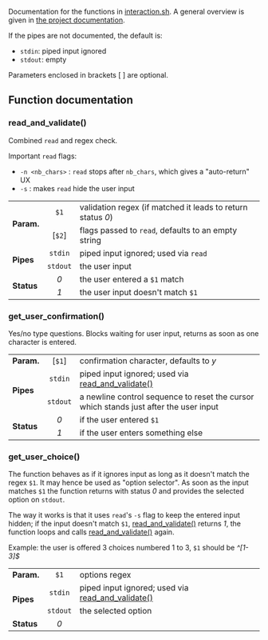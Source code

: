 Documentation for the functions in [interaction.sh](interaction.sh). A general overview is given in 
[the project documentation](https://github.com/DonTseTse/bash_commons#interaction).

If the pipes are not documented, the default is:
- `stdin`: piped input ignored
- `stdout`: empty

Parameters enclosed in brackets [ ] are optional. 

## Function documentation
### read_and_validate()
Combined `read` and regex check.

Important `read` flags:
- `-n <nb_chars>` : `read` stops after `nb_chars`, which gives a "auto-return" UX
- `-s` : makes `read` hide the user input
<table>
        <tr><td rowspan="2"><b>Param.</b></td>
		<td align="center"><code>$1</code></td><td width="90%">validation regex (if matched it leads to return status <em>0</em>)</td></tr>
	<tr>	<td align="center">[<code>$2</code>]</td><td>flags passed to <code>read</code>, defaults to an empty string</td></tr>
        <tr><td rowspan="2"><b>Pipes</b></td>
		<td align="center"><code>stdin</code></td><td>piped input ignored; used via <code>read</code></td></tr>
	<tr>	<td align="center"><code>stdout</code></td><td>the user input</td></tr>
        <tr><td rowspan="2"><b>Status</b></td>
		<td align="center"><em>0</em></td><td>the user entered a <code>$1</code> match</td></tr>
	<tr>	<td align="center"><em>1</em></td><td>the user input doesn't match <code>$1</code></td></tr>
</table>


### get_user_confirmation()
Yes/no type questions. Blocks waiting for user input, returns as soon as one character is entered. 

<table>
        <tr><td><b>Param.</b></td><td align="center">[<code>$1</code>]</td><td width="90%">confirmation character, defaults to <em>y</em></td></tr>
        <tr><td rowspan="2"><b>Pipes</b></td>
                <td align="center"><code>stdin</code></td><td>piped input ignored; used via <a href="#read_and_validate">read_and_validate()</a></td></tr>
        <tr>    <td align="center"><code>stdout</code></td><td>a newline control sequence to reset the cursor which stands just after the user input</td></tr>
        <tr><td rowspan="2"><b>Status</b></td>
                <td align="center"><em>0</em></td><td>if the user entered <code>$1</code></td></tr>
        <tr>    <td align="center"><em>1</em></td><td>if the user enters something else</td></tr>
</table>


### get_user_choice()
The function behaves as if it ignores input as long as it doesn't match the regex `$1`. It may hence be used as "option selector". As soon as the input
matches `$1` the function returns with status *0* and provides the selected option on `stdout`. 

The way it works is that it uses `read`'s `-s` flag to keep the entered input hidden; if the input doesn't match `$1`, 
<a href="#read_and_validate">read_and_validate()</a> returns *1*, the function loops and calls 
<a href="#read_and_validate">read_and_validate()</a> again.

Example: the user is offered 3 choices numbered 1 to 3, `$1` should be *^[1-3]$*

<table>
        <tr><td><b>Param.</b></td><td align="center"><code>$1</code></td><td width="90%">options regex</td></tr>
        <tr><td rowspan="2"><b>Pipes</b></td>
                <td align="center"><code>stdin</code></td><td>piped input ignored; used via <a href="#read_and_validate">read_and_validate()</a></td></tr>
        <tr>    <td align="center"><code>stdout</code></td><td>the selected option</td></tr>
        <tr><td><b>Status</b></td><td align="center"><em>0</em></td><td></td></tr>
</table>

